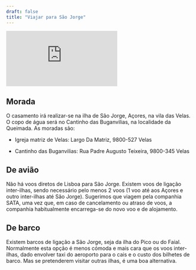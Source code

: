 ```yaml
---
draft: false
title: "Viajar para São Jorge"
---
```


<iframe class="google-map" style="border:0;" src="https://www.google.com/maps/embed/v1/place?q=São+JOrge,+açores&key=AIzaSyBFw0Qbyq9zTFTd-tUY6dZWTgaQzuU17R8" allowfullscreen="" loading="lazy" referrerpolicy="no-referrer-when-downgrade"></iframe>

<!-- <div style="text-decoration:none; overflow:hidden;max-width:100%;width:1000px;height:500px;"><div id="embedded-map-display" style="height:100%; width:100%;max-width:100%;"><iframe style="height:100%;width:100%;border:0;" frameborder="0" src="https://www.google.com/maps/embed/v1/place?q=São+JOrge,+açores&key=AIzaSyBFw0Qbyq9zTFTd-tUY6dZWTgaQzuU17R8"></iframe></div><a class="googl-ehtml" rel="nofollow" href="https://www.bootstrapskins.com/themes" id="make-map-data">premium bootstrap themes</a><style>#embedded-map-display img{max-width:none!important;background:none!important;font-size: inherit;font-weight:inherit;}</style></div> -->

## Morada

O casamento irá realizar-se na ilha de São Jorge, Açores, na vila das Velas. O copo de água será no Cantinho das Buganvilias, na localidade da Queimada. As moradas são:

- Igreja matriz de Velas: Largo Da Matriz, 9800-527 Velas

- Cantinho das Buganvilias: Rua Padre Augusto Teixeira, 9800-345 Velas

## De avião

Não há voos diretos de Lisboa para São Jorge. Existem voos de ligação inter-ilhas, sendo necessário pelo menos 2 voos (1 voo até aos Açores e outro inter-ilhas até São Jorge). Sugerimos que viagem pela companhia SATA, uma vez que, em caso de cancelamento ou atraso de voos, a companhia habitualmente encarrega-se do novo voo e de alojamento.

## De barco

Existem barcos de ligação a São Jorge, seja da ilha do Pico ou do Faial. Normalmente esta opção é menos cómoda e mais cara que os voos inter-ilhas, dado envolver taxi do aeroporto para o cais e o custo dos bilhetes de barco. Mas se pretenderem visitar outras ilhas, é uma boa alternativa.
 








